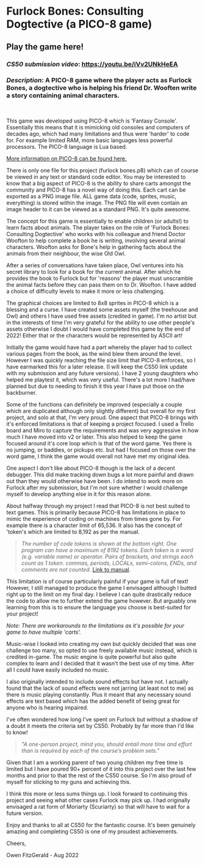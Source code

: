 # Furlock Bones: Consulting Dogtective (a PICO-8 game)  
## Play the game here! <URL here>

### ***CS50 submission video***:  https://youtu.be/iVv2UNkHeEA

### ***Description***: A PICO-8 game where the player acts as Furlock Bones, a dogtective who is helping his friend Dr. Wooften write a story containing animal characters.
<br>


This game was developed using PICO-8 which is 'Fantasy Console'. Essentially this means that it is mimicking old consoles and computers of decades ago, which had many limitations and thus were 'harder' to code for. For example limited RAM, more basic languages less powerful processors. The PICO-8 language is Lua based.

[More information on PICO-8 can be found here.](https://www.lexaloffle.com/pico-8.php "Have fun!")

There is only one file for this project (furlock bones.p8) which can of course be viewed in any text or standard code editor. You may be interested to know that a big aspect of PICO-8 is the ability to share carts amongst the community and PICO-8 has a novel way of doing this. Each cart can be exported as a PNG image file. ALL game data (code, sprites, music, everything) is stored within the image. The PNG file will even contain an image header to it can be viewed as a standard PNG. It's quite awesome.

The concept for this game is essentially to enable children (or adults!) to learn facts about animals. The player takes on the role of 'Furlock Bones: Consulting Dogtective' who works with his colleague and friend Doctor Woofton to help complete a book he is writing, involving several animal characters. Woofton asks for Bone's help in gathering facts about the animals from their neighbour, the wise Old Owl.

After a series of conversations have taken place, Owl ventures into his secret library to look for a book for the current animal. After which he provides the book to Furlock but for 'reasons' the player must unscramble the animal facts before they can pass them on to Dr. Woofton. I have added a choice of difficulty levels to make it more or less challenging.

The graphical choices are limited to 8x8 sprites in PICO-8 which is a blessing and a curse. I have created some assets myself (the treehouse and Owl) and others I have used free assets (credited in game). I'm no artist but in the interests of time I'm very grateful for the ability to use other people's assets otherwise I doubt I would have completed this game by the end of 2022! Either that or the characters would be represented by ASCII art!

Initially the game would have had a part whereby the player had to collect various pages from the book, as the wind blew them around the level. However I was quickly reaching the file size limit that PICO-8 enforces, so I have earmarked this for a later release. (I will keep the CS50 link update with my submission and any future versions). I have 2 young daughters who helped me playtest it, which was very useful. There's a lot more I had/have planned but due to needing to finish it this year I have put those on the backburner.

Some of the functions can definitely be improved (especially a couple which are duplicated although only slightly different) but overall for my first project, and solo at that, I'm very proud. One aspect that PICO-8 brings with it's enforced limitations is that of keeping a project focused. I used a Trello board and Miro to capture the requirements and was very aggressive in how much I have moved into v2 or later. This also helped to keep the game focused around it's core loop which is that of the word game. Yes there is no jumping, or baddies, or pickups etc. but had I focused on those over the word game, I think the game would overall not have met my original idea.

One aspect I don't like about PICO-8 though is the lack of a decent debugger. This did make tracking down bugs a lot more painful and drawn out than they would otherwise have been. I do intend to work more on Furlock after my submission, but I'm not sure whether I would challenge myself to develop anything else in it for this reason alone.

About halfway through my project I read that PICO-8 is not best suited to text games. This is primarily because PICO-8 has limitations in place to mimic the experience of coding on machines from times gone by. For example there is a character limit of 65,536. It also has the concept of 'token's which are limited to 8,192 as per the manual.

>*The number of code tokens is shown at the bottom right. One program can have a maximum of 8192 tokens. Each token is a word (e.g. variable name) or operator. Pairs of brackets, and strings each count as 1 token. commas, periods, LOCALs, semi-colons, ENDs, and comments are not counted.* [Link to manual](https://www.lexaloffle.com/dl/docs/pico-8_manual.html "Code limits").

This limitation is of course particularly painful if your game is full of text! However, I still managed to produce the game I envisaged although I butted right up to the limit on my final day. I believe I can quite drastically reduce the code to allow me to further extend the game however. But arguably one learning from this is to ensure the language you choose is best-suited for your project! 

*Note: There are workarounds to the limitations as it's possible for your game to have multiple 'carts'.*

Music-wise I looked into creating my own but quickly decided that was one challenge too many, so opted to use freely available music instead, which is credited in-game. The music engine is quite powerful but also quite complex to learn and I decided that it wasn't the best use of my time. After all I could have easily included no music.

I also originally intended to include sound effects but have not. I actually found that the lack of sound effects were not jarring (at least not to me) as there is music playing constantly. Plus it meant that any necessary sound effects are text based which has the added benefit of being great for anyone who is hearing impaired.

I've often wondered how long I've spent on Furlock but without a shadow of a doubt it meets the criteria set by CS50. Probably by far more than I'd like to know!
>*"A one-person project, mind you, should entail more time and effort than is required by each of the course’s problem sets."*

Given that I am a working parent of two young children my free time is limited but I have poured 90+ percent of it into this project over the last few months and prior to that the rest of the CS50 course. So I'm also proud of myself for sticking to my guns and achieving this.

I think this more or less sums things up. I look forward to continuing this project and seeing what other cases Furlock may pick up. I had originally envisaged a rat form of Moriarty (Scuriarty) so that will have to wait for a future version.

Enjoy and thanks to all at CS50 for the fantastic course. It's been genuinely amazing and completing CS50 is one of my proudest achievements.

Cheers,

Owen FitzGerald - Aug 2022
